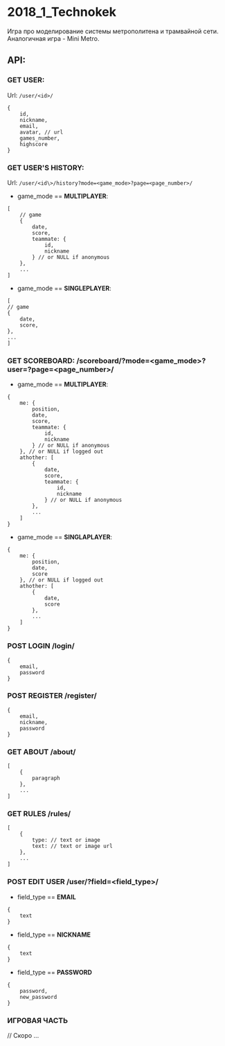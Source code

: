# 2018_1_Technokek
Игра про моделирование системы метрополитена и трамвайной сети. Аналогичная игра - Mini Metro.


## API:

### GET USER:           
Url: `/user/<id>/`
```
{
    id,
    nickname,
    email,
    avatar, // url
    games_number,
    highscore    
}
```

### GET USER'S HISTORY:   
Url: `/user/<id\>/history?mode=<game_mode>?page=<page_number>/`
* game_mode == **MULTIPLAYER**:
```  
[
    // game
    {
        date,
        score,
        teammate: {
            id,
            nickname
        } // or NULL if anonymous
    },
    ...
]
```
* game_mode == **SINGLEPLAYER**:
```
[
// game
{
    date,
    score,
},
...
]
```

### GET SCOREBOARD:     /scoreboard/?mode=<game_mode>?user=<id>?page=<page_number>/
* game_mode == **MULTIPLAYER**:
```
{
    me: {
        position,
        date,
        score,
        teammate: {
            id,
            nickname
        } // or NULL if anonymous
    }, // or NULL if logged out
    athother: [
        {
            date,
            score,
            teammate: {
                id,
                nickname
            } // or NULL if anonymous
        },
        ...
    ]
}
```
* game_mode == **SINGLAPLAYER**:
```
{
    me: {
        position,
        date,
        score
    }, // or NULL if logged out
    athother: [
        {
            date,
            score
        },
        ...
    ]
}
```

### POST LOGIN          /login/
```
{
    email,
    password
}
```
### POST REGISTER       /register/
```
{
    email,
    nickname,
    password
}
```
### GET ABOUT           /about/
```
[
    {
        paragraph
    },
    ...
]
```
### GET RULES           /rules/
```
[
    {
        type: // text or image
        text: // text or image url 
    },
    ...
]
```
### POST EDIT USER      /user/<id>?field=<field_type>/
* field_type == **EMAIL**
```
{
    text
}
```
* field_type == **NICKNAME**
```
{
    text
}
```
* field_type == **PASSWORD**
```
{
    password,
    new_password
}
```
### ИГРОВАЯ ЧАСТЬ
// Скоро ...